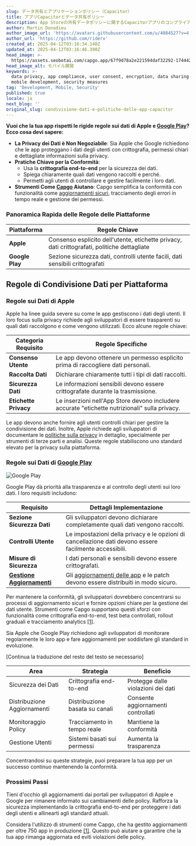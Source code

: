 ```yaml
---
slug: データ共有とアプリケーションポリシー（Capacitor）
title: アプリCapacitorとデータ共有ポリシー
description: App Storeの共有データポリシーに関するCapacitorアプリのコンプライアンスを確保するために必要なポリシーについて説明します。
author: Martin Donadieu
author_image_url: 'https://avatars.githubusercontent.com/u/4084527?v=4'
author_url: 'https://github.com/riderx'
created_at: 2025-04-12T03:16:34.140Z
updated_at: 2025-04-12T03:16:46.390Z
head_image: >-
  https://assets.seobotai.com/capgo.app/67f9d78a2e221594daf32292-1744427806390.jpg
head_image_alt: モバイル開発
keywords: >-
  data privacy, app compliance, user consent, encryption, data sharing policies,
  mobile development, security measures
tag: 'Development, Mobile, Security'
published: true
locale: ja
next_blog: ''
original_slug: condivisione-dati-e-politiche-delle-app-capacitor
---
```

**Vuoi che la tua app rispetti le rigide regole sui dati di Apple e [Google Play](https://play.google/developer-content-policy/)? Ecco cosa devi sapere:**

-   **La Privacy dei Dati è Non Negoziabile**: Sia Apple che Google richiedono che le app proteggano i dati degli utenti con crittografia, permessi chiari e dettagliate informazioni sulla privacy.
-   **Pratiche Chiave per la Conformità**:
    -   Usa la **crittografia end-to-end** per la sicurezza dei dati.
    -   Spiega chiaramente quali dati vengono raccolti e perché.
    -   Permetti agli utenti di controllare e gestire facilmente i loro dati.
-   **Strumenti Come [Capgo](https://capgo.app/) Aiutano**: Capgo semplifica la conformità con funzionalità come [aggiornamenti sicuri](https://capgo.app/docs/plugin/cloud-mode/hybrid-update/), tracciamento degli errori in tempo reale e gestione dei permessi.

### Panoramica Rapida delle Regole delle Piattaforme

| Piattaforma | Regole Chiave |
| --- | --- |
| **Apple** | Consenso esplicito dell'utente, etichette privacy, dati crittografati, politiche dettagliate |
| **Google Play** | Sezione sicurezza dati, controlli utente facili, dati sensibili crittografati |

## Regole di Condivisione Dati per Piattaforma

### Regole sui Dati di Apple

Apple ha linee guida severe su come le app gestiscono i dati degli utenti. Il loro focus sulla privacy richiede agli sviluppatori di essere trasparenti su quali dati raccolgono e come vengono utilizzati. Ecco alcune regole chiave:

| **Categoria Requisito** | **Regole Specifiche** |
| --- | --- |
| **Consenso Utente** | Le app devono ottenere un permesso esplicito prima di raccogliere dati personali. |
| **Raccolta Dati** | Dichiarare chiaramente tutti i tipi di dati raccolti. |
| **Sicurezza Dati** | Le informazioni sensibili devono essere crittografate durante la trasmissione. |
| **Etichette Privacy** | Le inserzioni nell'App Store devono includere accurate "etichette nutrizionali" sulla privacy. |

Le app devono anche fornire agli utenti controlli chiari per gestire la condivisione dei dati. Inoltre, Apple richiede agli sviluppatori di documentare le [politiche sulla privacy](https://capgo.app/dp/) in dettaglio, specialmente per strumenti di terze parti e analisi. Queste regole stabiliscono uno standard elevato per la privacy sulla piattaforma.

### Regole sui Dati di [Google Play](https://play.google/developer-content-policy/)

![Google Play](https://assets.seobotai.com/capgo.app/67f9d78a2e221594daf32292/d9eaff620e00868f1718d6169d99e37d.jpg)

Google Play dà priorità alla trasparenza e al controllo degli utenti sui loro dati. I loro requisiti includono:

| **Requisito** | **Dettagli Implementazione** |
| --- | --- |
| **Sezione Sicurezza Dati** | Gli sviluppatori devono dichiarare completamente quali dati vengono raccolti. |
| **Controlli Utente** | Le impostazioni della privacy e le opzioni di cancellazione dati devono essere facilmente accessibili. |
| **Misure di Sicurezza** | I dati personali e sensibili devono essere crittografati. |
| **[Gestione Aggiornamenti](https://capgo.app/docs/plugin/cloud-mode/manual-update/)** | Gli [aggiornamenti delle app](https://capgo.app/plugins/capacitor-updater/) e le patch devono essere distribuiti in modo sicuro. |

Per mantenere la conformità, gli sviluppatori dovrebbero concentrarsi su processi di aggiornamento sicuri e fornire opzioni chiare per la gestione dei dati utente. Strumenti come Capgo supportano questi sforzi con funzionalità come crittografia end-to-end, test beta controllati, rollout graduali e tracciamento analytics [\[1\]](https://capgo.app/).

Sia Apple che Google Play richiedono agli sviluppatori di monitorare regolarmente le loro app e fare aggiornamenti per soddisfare gli standard in evoluzione.

[Continua la traduzione del resto del testo se necessario]

| Area | Strategia | Beneficio |
| --- | --- | --- |
| Sicurezza dei Dati | Crittografia end-to-end | Protegge dalle violazioni dei dati |
| Distribuzione Aggiornamenti | Distribuzione basata su canali | Consente aggiornamenti controllati |
| Monitoraggio Policy | Tracciamento in tempo reale | Mantiene la conformità |
| Gestione Utenti | Sistemi basati sui permessi | Aumenta la trasparenza |

Concentrandosi su queste strategie, puoi preparare la tua app per un successo continuo mantenendo la conformità.

### Prossimi Passi

Tieni d'occhio gli aggiornamenti dai portali per sviluppatori di Apple e Google per rimanere informato sui cambiamenti delle policy. Rafforza la sicurezza implementando la crittografia end-to-end per proteggere i dati degli utenti e allinearti agli standard attuali.

Considera l'utilizzo di strumenti come Capgo, che ha gestito aggiornamenti per oltre 750 app in produzione [\[1\]](https://capgo.app/). Questo può aiutare a garantire che la tua app rimanga aggiornata ed eviti violazioni delle policy.
